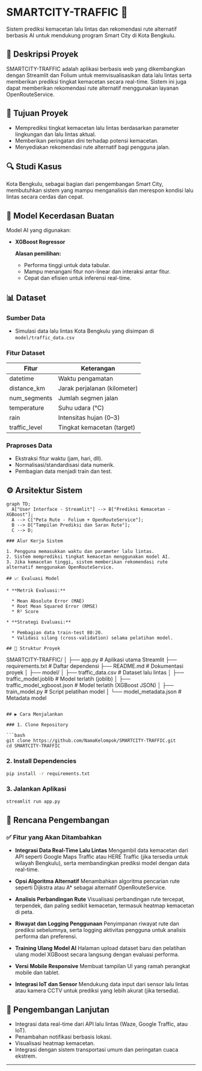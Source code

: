 # SMARTCITY-TRAFFIC 🚦

Sistem prediksi kemacetan lalu lintas dan rekomendasi rute alternatif berbasis AI untuk mendukung program Smart City di Kota Bengkulu.

## 📌 Deskripsi Proyek

SMARTCITY-TRAFFIC adalah aplikasi berbasis web yang dikembangkan dengan Streamlit dan Folium untuk memvisualisasikan data lalu lintas serta memberikan prediksi tingkat kemacetan secara real-time. Sistem ini juga dapat memberikan rekomendasi rute alternatif menggunakan layanan OpenRouteService.

## 🎯 Tujuan Proyek

* Memprediksi tingkat kemacetan lalu lintas berdasarkan parameter lingkungan dan lalu lintas aktual.
* Memberikan peringatan dini terhadap potensi kemacetan.
* Menyediakan rekomendasi rute alternatif bagi pengguna jalan.

## 🔍 Studi Kasus

Kota Bengkulu, sebagai bagian dari pengembangan Smart City, membutuhkan sistem yang mampu menganalisis dan merespon kondisi lalu lintas secara cerdas dan cepat.

## 🧠 Model Kecerdasan Buatan

Model AI yang digunakan:

- **XGBoost Regressor**

  **Alasan pemilihan:**

  - Performa tinggi untuk data tabular.
  - Mampu menangani fitur non-linear dan interaksi antar fitur.
  - Cepat dan efisien untuk inferensi real-time.

## 📊 Dataset

### Sumber Data

- Simulasi data lalu lintas Kota Bengkulu yang disimpan di `model/traffic_data.csv`

### Fitur Dataset

| Fitur          | Keterangan                     |
| -------------- | ----------------------------- |
| datetime       | Waktu pengamatan              |
| distance_km    | Jarak perjalanan (kilometer)  |
| num_segments   | Jumlah segmen jalan           |
| temperature    | Suhu udara (°C)               |
| rain           | Intensitas hujan (0–3)        |
| traffic_level  | Tingkat kemacetan (target)    |

### Praproses Data

- Ekstraksi fitur waktu (jam, hari, dll).
- Normalisasi/standardisasi data numerik.
- Pembagian data menjadi train dan test.

## ⚙ Arsitektur Sistem

```mermaid
graph TD;
  A["User Interface - Streamlit"] --> B["Prediksi Kemacetan - XGBoost"];
  A --> C["Peta Rute - Folium + OpenRouteService"];
  B --> D["Tampilan Prediksi dan Saran Rute"];
  C --> D;

### Alur Kerja Sistem

1. Pengguna memasukkan waktu dan parameter lalu lintas.
2. Sistem memprediksi tingkat kemacetan menggunakan model AI.
3. Jika kemacetan tinggi, sistem memberikan rekomendasi rute alternatif menggunakan OpenRouteService.

## 📈 Evaluasi Model

* **Metrik Evaluasi:**

  * Mean Absolute Error (MAE)
  * Root Mean Squared Error (RMSE)
  * R² Score

* **Strategi Evaluasi:**

  * Pembagian data train-test 80:20.
  * Validasi silang (cross-validation) selama pelatihan model.

## 🧩 Struktur Proyek

```
SMARTCITY-TRAFFIC/
│
├── app.py                         # Aplikasi utama Streamlit
├── requirements.txt               # Daftar dependensi
├── README.md                     # Dokumentasi proyek
│
├── model/
│   ├── traffic_data.csv           # Dataset lalu lintas
│   ├── traffic_model.joblib       # Model terlatih (joblib)
│   ├── traffic_model_xgboost.json # Model terlatih (XGBoost JSON)
│   ├── train_model.py             # Script pelatihan model
│   └── model_metadata.json        # Metadata model
```

## ▶ Cara Menjalankan

### 1. Clone Repository

```bash
git clone https://github.com/NamaKelompok/SMARTCITY-TRAFFIC.git
cd SMARTCITY-TRAFFIC
```

### 2. Install Dependencies

```bash
pip install -r requirements.txt
```

### 3. Jalankan Aplikasi

```bash
streamlit run app.py
```

## 🔮 Rencana Pengembangan

### ✅ Fitur yang Akan Ditambahkan

* **Integrasi Data Real-Time Lalu Lintas**
  Mengambil data kemacetan dari API seperti Google Maps Traffic atau HERE Traffic (jika tersedia untuk wilayah Bengkulu), serta membandingkan prediksi model dengan data real-time.

* **Opsi Algoritma Alternatif**
  Menambahkan algoritma pencarian rute seperti Dijkstra atau A\* sebagai alternatif OpenRouteService.

* **Analisis Perbandingan Rute**
  Visualisasi perbandingan rute tercepat, terpendek, dan paling sedikit kemacetan, termasuk heatmap kemacetan di peta.

* **Riwayat dan Logging Penggunaan**
  Penyimpanan riwayat rute dan prediksi sebelumnya, serta logging aktivitas pengguna untuk analisis performa dan preferensi.

* **Training Ulang Model AI**
  Halaman upload dataset baru dan pelatihan ulang model XGBoost secara langsung dengan evaluasi performa.

* **Versi Mobile Responsive**
  Membuat tampilan UI yang ramah perangkat mobile dan tablet.

* **Integrasi IoT dan Sensor**
  Mendukung data input dari sensor lalu lintas atau kamera CCTV untuk prediksi yang lebih akurat (jika tersedia).

## 🚀 Pengembangan Lanjutan

* Integrasi data real-time dari API lalu lintas (Waze, Google Traffic, atau IoT).
* Penambahan notifikasi berbasis lokasi.
* Visualisasi heatmap kemacetan.
* Integrasi dengan sistem transportasi umum dan peringatan cuaca ekstrem.

---
